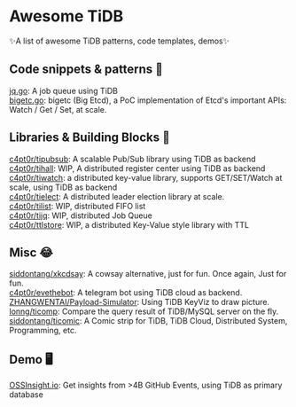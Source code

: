 # Awesome TiDB
✨A list of awesome TiDB patterns, code templates, demos✨

## Code snippets & patterns 📝

[jq.go](https://gist.github.com/c4pt0r/0cf957c606268cf212cce3a2edaf6607): A   job queue using TiDB  
[bigetc.go](https://gist.github.com/c4pt0r/ee9c4165a7a36b9a48a2dcf86d637bda): bigetc (Big Etcd), a PoC implementation of Etcd's important APIs: Watch / Get / Set, at scale.


## Libraries & Building Blocks 🧱

[c4pt0r/tipubsub](https://github.com/c4pt0r/tipubsub): A scalable Pub/Sub library using TiDB as backend  
[c4pt0r/tihall](https://github.com/c4pt0r/tihall): WIP, A distributed register center using TiDB as backend  
[c4pt0r/tiwatch](https://github.com/c4pt0r/tiwatch): a distributed key-value library, supports GET/SET/Watch at scale, using TiDB as backend  
[c4pt0r/tielect](https://github.com/c4pt0r/tielect): A distributed leader election library at scale.  
[c4pt0r/tilist](https://github.com/c4pt0r/tilist): WIP, distributed FIFO list    
[c4pt0r/tijq](https://github.com/c4pt0r/timq): WIP, distributed Job Queue  
[c4pt0r/ttlstore](https://github.com/c4pt0r/ttltable): WIP, a distributed Key-Value style library with TTL  

## Misc 😂
[siddontang/xkcdsay](https://github.com/siddontang/xkcdsay): A cowsay alternative,  just for fun. Once again, Just for fun.  
[c4pt0r/evethebot](https://github.com/c4pt0r/evethebot): A telegram bot using TiDB cloud as backend.  
[ZHANGWENTAI/Payload-Simulator](https://github.com/ZHANGWENTAI/Payload-Simulator): Using TiDB KeyViz to draw picture.  
[lonng/ticomp](https://github.com/lonng/ticomp): Compare the query result of TiDB/MySQL server on the fly.
[siddontang/ticomic](https://github.com/siddontang/ticomic): A Comic strip for TiDB, TiDB Cloud, Distributed System, Programming, etc.


## Demo 🖥️

[OSSInsight.io](https://ossinsight.io): Get insights from >4B GitHub Events, using TiDB as primary database
